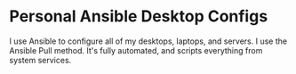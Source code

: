 # Personal Ansible Desktop Configs


I use Ansible to configure all of my desktops, laptops, and servers. I use the Ansible Pull method. It's fully automated, and scripts everything from system services.